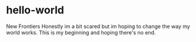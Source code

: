 # hello-world
New Frontiers
Honestly im a bit scared but im hoping to change the way my world works. This is my beginning and hoping there's no end.
